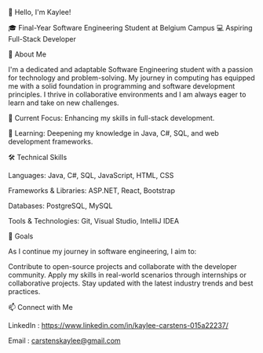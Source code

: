 👋 Hello, I'm Kaylee!

🎓 Final-Year Software Engineering Student at Belgium Campus
💻 Aspiring Full-Stack Developer

🌟 About Me

I'm a dedicated and adaptable Software Engineering student with a passion for technology and problem-solving. My journey in computing has equipped me with a solid foundation in programming and software development principles. I thrive in collaborative environments and I am always eager to learn and take on new challenges.

🔭 Current Focus: Enhancing my skills in full-stack development.

🌱 Learning: Deepening my knowledge in Java, C#, SQL, and web development frameworks.

🛠️ Technical Skills

Languages: Java, C#, SQL, JavaScript, HTML, CSS

Frameworks & Libraries: ASP.NET, React, Bootstrap

Databases: PostgreSQL, MySQL

Tools & Technologies: Git, Visual Studio, IntelliJ IDEA

🎯 Goals

As I continue my journey in software engineering, I aim to:

Contribute to open-source projects and collaborate with the developer community.
Apply my skills in real-world scenarios through internships or collaborative projects.
Stay updated with the latest industry trends and best practices.

📫 Connect with Me

LinkedIn : https://www.linkedin.com/in/kaylee-carstens-015a22237/

Email : carstenskaylee@gmail.com


